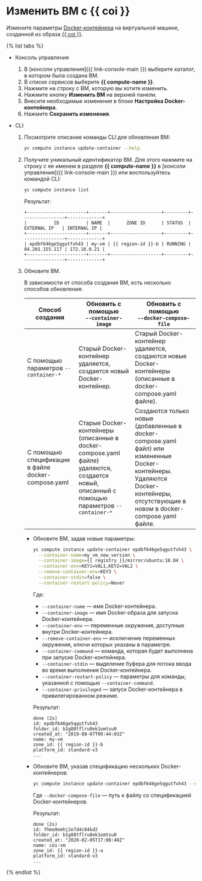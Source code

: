 # Изменить ВМ с {{ coi }}

Измените параметры [Docker-контейнера](/blog/posts/2022/03/docker-containers) на виртуальной машине, созданной из образа [{{ coi }}](../concepts/index.md).

{% list tabs %}

- Консоль управления

  1. В [консоли управления]({{ link-console-main }}) выберите каталог, в котором была создана ВМ.
  1. В списке сервисов выберите **{{ compute-name }}**.
  1. Нажмите на строку с ВМ, которую вы хотите изменить.
  1. Нажмите кнопку **Изменить ВМ** на верхней панели.
  1. Внесите необходимые изменения в блоке **Настройка Docker-контейнера**.
  1. Нажмите **Сохранить изменения**.

- CLI

  1. Посмотрите описание команды CLI для обновления ВМ:

     ```bash
     yc compute instance update-container --help
     ```

  1. Получите уникальный идентификатор ВМ. Для этого нажмите на строку с ее именем в разделе **{{ compute-name }}** в [консоли управления]({{ link-console-main }}) или воспользуйтесь командой CLI:

     ```bash
     yc compute instance list
     ```

     Результат:

     ```text
     +----------------------+-------+-------------------+---------+----------------+-------------+
     |          ID          | NAME  |      ZONE ID      | STATUS  |  EXTERNAL IP   | INTERNAL IP |
     +----------------------+-------+-------------------+---------+----------------+-------------+
     | epdbf646ge5qgutfvh43 | my-vm | {{ region-id }}-b | RUNNING | 84.201.155.117 | 172.18.0.21 |
     +----------------------+-------+-------------------+---------+----------------+-------------+
     ```

  1. Обновите ВМ.

     В зависимости от способа создания ВМ, есть несколько способов обновления:

     Способ создания | Обновить с помощью <br>`--container-image` | Обновить с помощью <br>`--docker-compose-file`
     --- | --- | ---
     С помощью параметров `--container-*` | Старый Docker-контейнер удаляется, создается новый Docker-контейнер. | Старый Docker-контейнер удаляется, создаются новые Docker-контейнеры (описанные в docker-compose.yaml файле).
     С помощью спецификации в файле docker-compose.yaml | Старые Docker-контейнеры (описанные в docker-compose.yaml файле) удаляются, создается новый, описанный с помощью параметров `--container-*`| Создаются только новые (добавленные в docker-compose.yaml файл) или измененные Docker-контейнеры. Удаляются Docker-контейнеры, отсутствующие в новом в docker-compose.yaml файле.
    
     * Обновите ВМ, задав новые параметры:

       ```bash
       yc compute instance update-container epdbf646ge5qgutfvh43 \
         --container-name=my_vm_new_version \
         --container-image={{ registry }}/mirror/ubuntu:18.04 \
         --container-env=KEY1=VAL1,KEY2=VAL2 \
         --remove-container-env=KEY3 \
         --container-stdin=false \
         --container-restart-policy=Never
       ```

       Где:
       * `--container-name` — имя Docker-контейнера.
       * `--container-image` — имя Docker-образа для запуска Docker-контейнера.
       * `--container-env` — переменные окружения, доступные внутри Docker-контейнера.
       * `--remove-container-env` — исключение переменных окружения, ключи которых указаны в параметре.
       * `--container-command` — команда, которая будет выполнена при запуске Docker-контейнера.
       * `--container-stdin` — выделение буфера для потока ввода во время выполнения Docker-контейнера.
       * `--container-restart-policy` — параметры для команды, указанной с помощью `--container-command`.
       * `--container-privileged` — запуск Docker-контейнера в привилегированном режиме.

       Результат:

       ```text
       done (2s)
       id: epdbf646ge5qgutfvh43
       folder_id: b1g88tflru0ek1omtsu0
       created_at: "2019-08-07T09:44:03Z"
       name: my-vm
       zone_id: {{ region-id }}-b
       platform_id: standard-v3
       ...
       ```

     * Обновите ВМ, указав спецификацию нескольких Docker-контейнеров:

       ```bash
       yc compute instance update-container epdbf646ge5qgutfvh43 --docker-compose-file=<путь к файлу>
       ```

       Где `--docker-compose-file` — путь к файлу со спецификацией Docker-контейнеров.

       Результат:

       ```text
       done (2s)
       id: fhma9omhj2e7d4c04kd2
       folder_id: b1g88tflru0ek1omtsu0
       created_at: "2020-02-05T17:08:48Z"
       name: coi-vm
       zone_id: {{ region-id }}-a
       platform_id: standard-v3
       ...
       ```

{% endlist %}